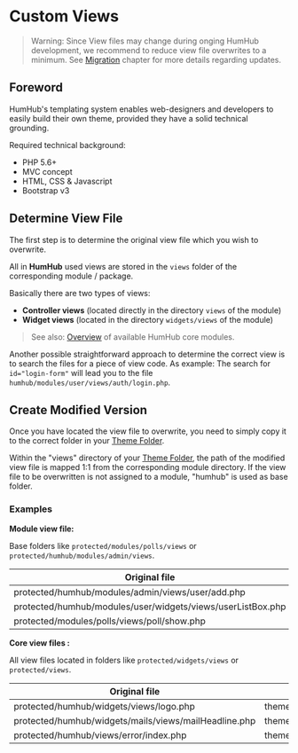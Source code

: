 Custom Views
============

> Warning: Since View files may change during onging HumHub development, we recommend to reduce view file overwrites to a minimum. See [Migration](migrate.md) chapter for more details regarding updates.

Foreword
--------

HumHub's templating system enables web-designers and developers to easily build their own theme, provided they have a solid technical grounding.

Required technical background:
- PHP 5.6+
- MVC concept
- HTML, CSS & Javascript
- Bootstrap v3


Determine View File
--------------------

The first step is to determine the original view file which you wish to overwrite.

All in **HumHub** used views are stored in the `views` folder of the corresponding module / package.

Basically there are two types of views:

- **Controller views** (located directly in the directory `views` of the module)
- **Widget views** (located in the directory `widgets/views` of the module)

> See also: [Overview](../developer/overview.md) of available HumHub core modules.

Another possible straightforward approach to determine the correct view is to search the files for a piece of view code.
As example: The search for `id="login-form"` will lead you to the file `humhub/modules/user/views/auth/login.php`. 


Create Modified Version
------------------------

Once you have located the view file to overwrite, you need to simply copy it to the correct folder in your [Theme Folder](structure.md).

Within the "views" directory of your [Theme Folder](structure.md), the path of the modified view file is mapped 1:1 from the corresponding module directory. 
If the view file to be overwritten is not assigned to a module, "humhub" is used as base  folder. 

### Examples

**Module view file:**
     
Base folders like `protected/modules/polls/views` or `protected/humhub/modules/admin/views`.

| Original file | Themed file |
|----------|-------------|
| protected/humhub/modules/admin/views/user/add.php | themes/example/views/admin/views/user/add.php |
| protected/humhub/modules/user/widgets/views/userListBox.php | themes/example/views/user/widgets/views/userListBox.php |
| protected/modules/polls/views/poll/show.php | themes/example/views/polls/views/poll/show.php |

**Core view files :**

All view files located in folders like `protected/widgets/views` or `protected/views`.

| Original file | Themed file |
|----------|-------------|
| protected/humhub/widgets/views/logo.php  | themes/example/views/humhub/widgets/views/logo.php |
| protected/humhub/widgets/mails/views/mailHeadline.php | themes/example/views/humhub/widgets/mails/views/mailHeadline.php |
| protected/humhub/views/error/index.php  | themes/example/views/humhub/error/index.php|
